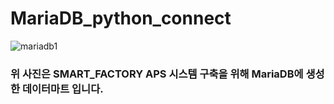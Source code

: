 # MariaDB_python_connect


![mariadb1](https://user-images.githubusercontent.com/25214976/146763606-42ff1351-f1f5-4c9e-b08c-5f9c1ce6416e.png)

### 위 사진은 SMART_FACTORY APS 시스템 구축을 위해 MariaDB에 생성한 데이터마트 입니다.


## 

